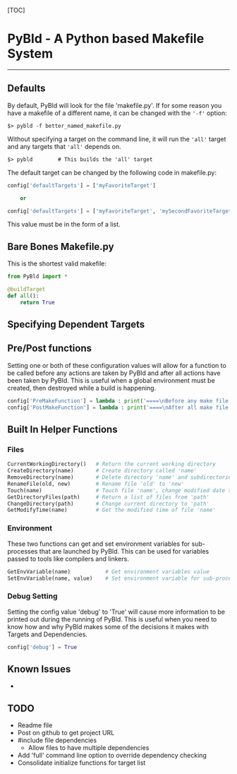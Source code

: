 [TOC]
# PyBld - A Python based Makefile System
-----
## Defaults
By default, PyBld will look for the file 'makefile.py'.  If for some reason you have a makefile of a different name, it can be changed with the ```'-f'``` option:

```shell
$> pybld -f better_named_makefile.py
```

Without specifying a target on the command line, it will run the ```'all'``` target and any targets that ```'all'``` depends on. 

```shell
$> pybld        # This builds the 'all' target
```
The default target can be changed by the following code in makefile.py:

```python
config['defaultTargets'] = ['myFavoriteTarget']

    or

config['defaultTargets'] = ['myFavoriteTarget', 'mySecondFavoriteTarget']
```
This value must be in the form of a list.
## Bare Bones Makefile.py
This is the shortest valid makefile:

```python
from PyBld import *

@buildTarget
def all():
    return True
```


## Specifying Dependent Targets


## Pre/Post functions
Setting one or both of these configuration values will allow for a function to be called before any actions are taken by PyBld and after all actions have been taken by PyBld.  This is useful when a global environment must be created, then destroyed while a build is happening.

```python
config['PreMakeFunction'] = lambda : print('====\nBefore any make file stuff is executed\n====')
config['PostMakeFunction'] = lambda : print('====\nAfter all make file stuff is executed\n====')

```

## Built In Helper Functions
### Files

```python
CurrentWorkingDirectory()   # Return the current working directory
CreateDirectory(name)       # Create directory called 'name'
RemoveDirectory(name)       # Delete directory 'name' and subdirectories
RenameFile(old, new)        # Rename file 'old' to 'new'
Touch(name)                 # Touch file 'name', change modified date to now
GetDirectoryFiles(path)     # Return a list of files from 'path'
ChangeDirectory(path)       # Change current directory to 'path'
GetModifyTime(name)         # Get the modified time of file 'name'
```

### Environment
These two functions can get and set environment variables for sub-processes that are launched by PyBld.  This can be used for variables passed to tools like compilers and linkers.

```python
GetEnvVariable(name)           # Get environment variables value
SetEnvVariable(name, value)    # Set environment variable for sub-processes
```
### Debug Setting
Setting the config value 'debug' to 'True' will cause more information to be printed out during the running of PyBld.  This is useful when you need to know how and why PyBld makes some of the decisions it makes with Targets and Dependencies.

```python
config['debug'] = True
```

## Known Issues
* 

## TODO
* Readme file
* Post on github to get project URL
* #include file dependencies
    * Allow files to have multiple dependencies
* Add 'full' command line option to override dependency checking
* Consolidate initialize functions for target list

